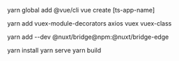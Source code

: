 

yarn global add @vue/cli
vue create [ts-app-name]

yarn add vuex-module-decorators axios vuex vuex-class

yarn add --dev @nuxt/bridge@npm:@nuxt/bridge-edge

yarn install
yarn serve
yarn build
